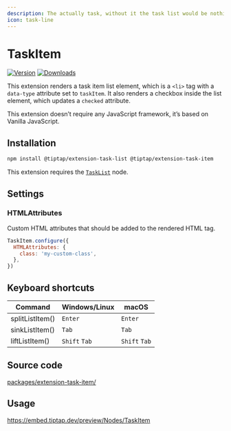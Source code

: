 ```yaml
---
description: The actually task, without it the task list would be nothing.
icon: task-line
---
```


# TaskItem
[![Version](https://img.shields.io/npm/v/@tiptap/extension-task-item.svg?label=version)](https://www.npmjs.com/package/@tiptap/extension-task-item)
[![Downloads](https://img.shields.io/npm/dm/@tiptap/extension-task-item.svg)](https://npmcharts.com/compare/@tiptap/extension-task-item?minimal=true)

This extension renders a task item list element, which is a `<li>` tag with a `data-type` attribute set to `taskItem`. It also renders a checkbox inside the list element, which updates a `checked` attribute.

This extension doesn’t require any JavaScript framework, it’s based on Vanilla JavaScript.

## Installation
```bash
npm install @tiptap/extension-task-list @tiptap/extension-task-item
```

This extension requires the [`TaskList`](/api/nodes/task-list) node.

## Settings

### HTMLAttributes
Custom HTML attributes that should be added to the rendered HTML tag.

```js
TaskItem.configure({
  HTMLAttributes: {
    class: 'my-custom-class',
  },
})
```

## Keyboard shortcuts
| Command         | Windows/Linux      | macOS              |
| --------------- | ------------------ | ------------------ |
| splitListItem() | `Enter`            | `Enter`            |
| sinkListItem()  | `Tab`              | `Tab`              |
| liftListItem()  | `Shift`&nbsp;`Tab` | `Shift`&nbsp;`Tab` |

## Source code
[packages/extension-task-item/](https://github.com/ueberdosis/tiptap/blob/main/packages/extension-task-item/)

## Usage
https://embed.tiptap.dev/preview/Nodes/TaskItem
